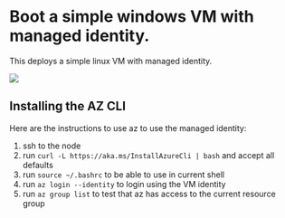 # Boot a simple windows VM with managed identity.

This deploys a simple linux VM with managed identity.

<a href="https://portal.azure.com/#create/Microsoft.Template/uri/https://raw.githubusercontent.com/anhowe/azure-util/master/simplelinux/azuredeploy.json" target="_blank">
    <img src="http://azuredeploy.net/deploybutton.png"/>
</a>

## Installing the AZ CLI

Here are the instructions to use az to use the managed identity:

  1. ssh to the node
  1. run `curl -L https://aka.ms/InstallAzureCli | bash` and accept all defaults
  1. run `source ~/.bashrc` to be able to use in current shell
  1. run `az login --identity` to login using the VM identity
  1. run `az group list` to test that az has access to the current resource group